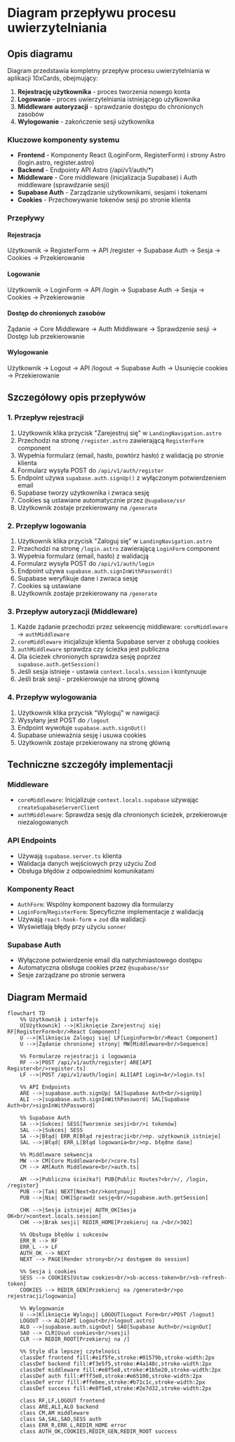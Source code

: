 # Diagram przepływu procesu uwierzytelniania

## Opis diagramu

Diagram przedstawia kompletny przepływ procesu uwierzytelniania w aplikacji 10xCards, obejmujący:

1. **Rejestrację użytkownika** - proces tworzenia nowego konta
2. **Logowanie** - proces uwierzytelniania istniejącego użytkownika
3. **Middleware autoryzacji** - sprawdzanie dostępu do chronionych zasobów
4. **Wylogowanie** - zakończenie sesji użytkownika

### Kluczowe komponenty systemu

- **Frontend** - Komponenty React (LoginForm, RegisterForm) i strony Astro (login.astro, register.astro)
- **Backend** - Endpointy API Astro (/api/v1/auth/*)
- **Middleware** - Core middleware (inicjalizacja Supabase) i Auth middleware (sprawdzanie sesji)
- **Supabase Auth** - Zarządzanie użytkownikami, sesjami i tokenami
- **Cookies** - Przechowywanie tokenów sesji po stronie klienta

### Przepływy

#### Rejestracja

Użytkownik → RegisterForm → API /register → Supabase Auth → Sesja → Cookies → Przekierowanie

#### Logowanie

Użytkownik → LoginForm → API /login → Supabase Auth → Sesja → Cookies → Przekierowanie

#### Dostęp do chronionych zasobów

Żądanie → Core Middleware → Auth Middleware → Sprawdzenie sesji → Dostęp lub przekierowanie

#### Wylogowanie

Użytkownik → Logout → API /logout → Supabase Auth → Usunięcie cookies → Przekierowanie

## Szczegółowy opis przepływów

### 1. Przepływ rejestracji

1. Użytkownik klika przycisk "Zarejestruj się" w `LandingNavigation.astro`
2. Przechodzi na stronę `/register.astro` zawierającą `RegisterForm` component
3. Wypełnia formularz (email, hasło, powtórz hasło) z walidacją po stronie klienta
4. Formularz wysyła POST do `/api/v1/auth/register`
5. Endpoint używa `supabase.auth.signUp()` z wyłączonym potwierdzeniem email
6. Supabase tworzy użytkownika i zwraca sesję
7. Cookies są ustawiane automatycznie przez `@supabase/ssr`
8. Użytkownik zostaje przekierowany na `/generate`

### 2. Przepływ logowania

1. Użytkownik klika przycisk "Zaloguj się" w `LandingNavigation.astro`
2. Przechodzi na stronę `/login.astro` zawierającą `LoginForm` component
3. Wypełnia formularz (email, hasło) z walidacją
4. Formularz wysyła POST do `/api/v1/auth/login`
5. Endpoint używa `supabase.auth.signInWithPassword()`
6. Supabase weryfikuje dane i zwraca sesję
7. Cookies są ustawiane
8. Użytkownik zostaje przekierowany na `/generate`

### 3. Przepływ autoryzacji (Middleware)

1. Każde żądanie przechodzi przez sekwencję middleware: `coreMiddleware` → `authMiddleware`
2. `coreMiddleware` inicjalizuje klienta Supabase server z obsługą cookies
3. `authMiddleware` sprawdza czy ścieżka jest publiczna
4. Dla ścieżek chronionych sprawdza sesję poprzez `supabase.auth.getSession()`
5. Jeśli sesja istnieje - ustawia `context.locals.session` i kontynuuje
6. Jeśli brak sesji - przekierowuje na stronę główną

### 4. Przepływ wylogowania

1. Użytkownik klika przycisk "Wyloguj" w nawigacji
2. Wysyłany jest POST do `/logout`
3. Endpoint wywołuje `supabase.auth.signOut()`
4. Supabase unieważnia sesję i usuwa cookies
5. Użytkownik zostaje przekierowany na stronę główną

## Techniczne szczegóły implementacji

### Middleware

- `coreMiddleware`: Inicjalizuje `context.locals.supabase` używając `createSupabaseServerClient`
- `authMiddleware`: Sprawdza sesję dla chronionych ścieżek, przekierowuje niezalogowanych

### API Endpoints

- Używają `supabase.server.ts` klienta
- Walidacja danych wejściowych przy użyciu Zod
- Obsługa błędów z odpowiednimi komunikatami

### Komponenty React

- `AuthForm`: Wspólny komponent bazowy dla formularzy
- `LoginForm`/`RegisterForm`: Specyficzne implementacje z walidacją
- Używają `react-hook-form` + `zod` dla walidacji
- Wyświetlają błędy przy użyciu `sonner`

### Supabase Auth

- Wyłączone potwierdzenie email dla natychmiastowego dostępu
- Automatyczna obsługa cookies przez `@supabase/ssr`
- Sesje zarządzane po stronie serwera

## Diagram Mermaid

```mermaid
flowchart TD
    %% Użytkownik i interfejs
    U[Użytkownik] -->|Kliknięcie Zarejestruj się| RF[RegisterForm<br/>React Component]
    U -->|Kliknięcie Zaloguj się| LF[LoginForm<br/>React Component]
    U -->|Żądanie chronionej strony| MW[Middleware<br/>Sequence]

    %% Formularze rejestracji i logowania
    RF -->|POST /api/v1/auth/register| ARE[API Register<br/>register.ts]
    LF -->|POST /api/v1/auth/login| ALI[API Login<br/>login.ts]

    %% API Endpoints
    ARE -->|supabase.auth.signUp| SA[Supabase Auth<br/>signUp]
    ALI -->|supabase.auth.signInWithPassword| SAL[Supabase Auth<br/>signInWithPassword]

    %% Supabase Auth
    SA -->|Sukces| SESS[Tworzenie sesji<br/>i tokenów]
    SAL -->|Sukces| SESS
    SA -->|Błąd| ERR_R[Błąd rejestracji<br/>np. użytkownik istnieje]
    SAL -->|Błąd| ERR_L[Błąd logowania<br/>np. błędne dane]

    %% Middleware sekwencja
    MW --> CM[Core Middleware<br/>core.ts]
    CM --> AM[Auth Middleware<br/>auth.ts]

    AM -->|Publiczna ścieżka?| PUB{Public Routes?<br/>/, /login, /register}
    PUB -->|Tak| NEXT[Next<br/>kontynuuj]
    PUB -->|Nie| CHK[Sprawdź sesję<br/>supabase.auth.getSession]

    CHK -->|Sesja istnieje| AUTH_OK[Sesja OK<br/>context.locals.session]
    CHK -->|Brak sesji| REDIR_HOME[Przekieruj na /<br/>302]

    %% Obsługa błędów i sukcesów
    ERR_R --> RF
    ERR_L --> LF
    AUTH_OK --> NEXT
    NEXT --> PAGE[Render strony<br/>z dostępem do session]

    %% Sesja i cookies
    SESS --> COOKIES[Ustaw cookies<br/>sb-access-token<br/>sb-refresh-token]
    COOKIES --> REDIR_GEN[Przekieruj na /generate<br/>po rejestracji/logowaniu]

    %% Wylogowanie
    U -->|Kliknięcie Wyloguj| LOGOUT[Logout Form<br/>POST /logout]
    LOGOUT --> ALO[API Logout<br/>logout.astro]
    ALO -->|supabase.auth.signOut| SAO[Supabase Auth<br/>signOut]
    SAO --> CLR[Usuń cookies<br/>sesji]
    CLR --> REDIR_ROOT[Przekieruj na /]

    %% Style dla lepszej czytelności
    classDef frontend fill:#e1f5fe,stroke:#01579b,stroke-width:2px
    classDef backend fill:#f3e5f5,stroke:#4a148c,stroke-width:2px
    classDef middleware fill:#e8f5e8,stroke:#1b5e20,stroke-width:2px
    classDef auth fill:#fff3e0,stroke:#e65100,stroke-width:2px
    classDef error fill:#ffebee,stroke:#b71c1c,stroke-width:2px
    classDef success fill:#e8f5e8,stroke:#2e7d32,stroke-width:2px

    class RF,LF,LOGOUT frontend
    class ARE,ALI,ALO backend
    class CM,AM middleware
    class SA,SAL,SAO,SESS auth
    class ERR_R,ERR_L,REDIR_HOME error
    class AUTH_OK,COOKIES,REDIR_GEN,REDIR_ROOT success
```
